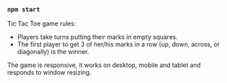 ### `npm start`

Tic Tac Toe game rules:
- Players take turns putting their marks in empty squares.
- The first player to get 3 of her/his marks in a row (up, down, across, or diagonally) is the winner.

The game is responsive, it works on desktop, mobile and tablet and responds to window resizing.
